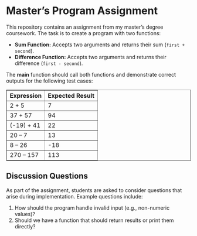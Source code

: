 <h1>Master’s Program Assignment</h1>

<p>
This repository contains an assignment from my master’s degree coursework.  
The task is to create a program with two functions:
</p>

<ul>
  <li>
    <strong>Sum Function:</strong> Accepts two arguments and returns their sum (<code>first + second</code>).
  </li>
  <li>
    <strong>Difference Function:</strong> Accepts two arguments and returns their difference (<code>first - second</code>).
  </li>
</ul>

<p>
The <strong>main</strong> function should call both functions and demonstrate correct outputs for the following test cases:
</p>

<table border="1" cellpadding="6" cellspacing="0">
  <thead>
    <tr>
      <th>Expression</th>
      <th>Expected Result</th>
    </tr>
  </thead>
  <tbody>
    <tr><td>2 + 5</td><td>7</td></tr>
    <tr><td>37 + 57</td><td>94</td></tr>
    <tr><td>(-19) + 41</td><td>22</td></tr>
    <tr><td>20 – 7</td><td>13</td></tr>
    <tr><td>8 – 26</td><td>-18</td></tr>
    <tr><td>270 – 157</td><td>113</td></tr>
  </tbody>
</table>

<h2>Discussion Questions</h2>
<p>
As part of the assignment, students are asked to consider questions that arise during implementation. Example questions include:
</p>
<ol>
  <li>How should the program handle invalid input (e.g., non-numeric values)?</li>
  <li>Should we have a function that should return results or print them directly?</li>
</ol>
